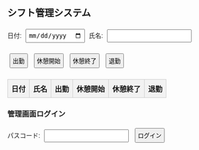 <!DOCTYPE html>
<html lang="ja">
<head>
  <meta charset="UTF-8">
  <title>シフト管理システム</title>
  <style>
    body {
      font-family: sans-serif;
      padding: 20px;
    }
    input, button {
      margin: 5px;
      padding: 5px;
    }
    table {
      width: 100%;
      border-collapse: collapse;
      margin-top: 20px;
    }
    th, td {
      border: 1px solid #ccc;
      text-align: center;
      padding: 8px;
    }
    th {
      background-color: #f2f2f2;
    }
    #adminSection {
      display: none;
      margin-top: 40px;
    }
  </style>
</head>
<body>

  <h2>シフト管理システム</h2>

  <label>日付: <input type="date" id="date"></label>
  <label>氏名: <input type="text" id="name"></label><br>

  <button onclick="recordTime('start')">出勤</button>
  <button onclick="recordTime('breakStart')">休憩開始</button>
  <button onclick="recordTime('breakEnd')">休憩終了</button>
  <button onclick="recordTime('end')">退勤</button>

  <table id="shiftTable">
    <thead>
      <tr>
        <th>日付</th>
        <th>氏名</th>
        <th>出勤</th>
        <th>休憩開始</th>
        <th>休憩終了</th>
        <th>退勤</th>
      </tr>
    </thead>
    <tbody>
      <!-- 記録がここに追加されます -->
    </tbody>
  </table>

  <h3>管理画面ログイン</h3>
  <label>パスコード: <input type="password" id="adminCode"></label>
  <button onclick="loginAdmin()">ログイン</button>

  <div id="adminSection">
    <h3>管理画面</h3>
    <table id="adminTable">
      <thead>
        <tr>
          <th>日付</th>
          <th>氏名</th>
          <th>勤務時間（分）</th>
          <th>休憩時間（分）</th>
          <th>給与（円）</th>
        </tr>
      </thead>
      <tbody>
        <!-- 管理データがここに追加されます -->
      </tbody>
    </table>
  </div>

  <script>
    const records = [];

    function recordTime(type) {
      const date = document.getElementById("date").value;
      const name = document.getElementById("name").value.trim();
      if (!date || !name) {
        alert("日付と氏名を入力してください。");
        return;
      }

      let record = records.find(r => r.date === date && r.name === name);
      if (!record) {
        record = { date, name, start: "", breakStart: "", breakEnd: "", end: "" };
        records.push(record);
      }

      const now = new Date();
      const time = now.toTimeString().slice(0,5); // HH:MM
      record[type] = time;

      renderTable();
    }

    function renderTable() {
      const tbody = document.getElementById("shiftTable").getElementsByTagName("tbody")[0];
      tbody.innerHTML = "";

      const sorted = [...records].sort((a, b) => {
        if (a.date === b.date) return a.name.localeCompare(b.name);
        return a.date.localeCompare(b.date);
      });

      for (const record of sorted) {
        const row = tbody.insertRow();
        row.insertCell(0).textContent = record.date;
        row.insertCell(1).textContent = record.name;
        row.insertCell(2).textContent = record.start || "-";
        row.insertCell(3).textContent = record.breakStart || "-";
        row.insertCell(4).textContent = record.breakEnd || "-";
        row.insertCell(5).textContent = record.end || "-";
      }
    }

    function loginAdmin() {
      const code = document.getElementById("adminCode").value;
      if (code === "SHUTL") {
        document.getElementById("adminSection").style.display = "block";
        renderAdminTable();
      } else {
        alert("パスコードが間違っています。");
      }
    }

    function renderAdminTable() {
      const tbody = document.getElementById("adminTable").getElementsByTagName("tbody")[0];
      tbody.innerHTML = "";

      for (const record of records) {
        const start = parseTime(record.start);
        const end = parseTime(record.end);
        const breakStart = parseTime(record.breakStart);
        const breakEnd = parseTime(record.breakEnd);

        let workMinutes = 0;
        let breakMinutes = 0;

        if (start && end) {
          workMinutes = (end - start) / 60000;
        }

        if (breakStart && breakEnd) {
          breakMinutes = (breakEnd - breakStart) / 60000;
        }

        const netWorkMinutes = workMinutes - breakMinutes;
        const salary = Math.floor((netWorkMinutes / 60) * 1200);

        const row = tbody.insertRow();
        row.insertCell(0).textContent = record.date;
        row.insertCell(1).textContent = record.name;
        row.insertCell(2).textContent = netWorkMinutes > 0 ? netWorkMinutes : "-";
        row.insertCell(3).textContent = breakMinutes > 0 ? breakMinutes : "-";
        row.insertCell(4).textContent = salary > 0 ? salary : "-";
      }
    }

    function parseTime(timeStr) {
      if (!timeStr) return null;
      const [hours, minutes] = timeStr.split(":").map(Number);
      const now = new Date();
      now.setHours(hours, minutes, 0, 0);
      return now;
    }
  </script>

</body>
</html>
